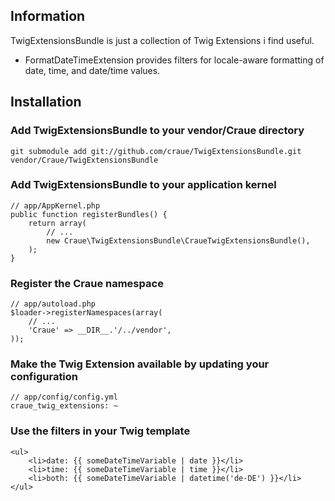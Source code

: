 ## Information

TwigExtensionsBundle is just a collection of Twig Extensions i find useful.

  - FormatDateTimeExtension provides filters for locale-aware formatting of date, time, and date/time values.

## Installation

### Add TwigExtensionsBundle to your vendor/Craue directory

	git submodule add git://github.com/craue/TwigExtensionsBundle.git vendor/Craue/TwigExtensionsBundle

### Add TwigExtensionsBundle to your application kernel

	// app/AppKernel.php
	public function registerBundles() {
		return array(
			// ...
			new Craue\TwigExtensionsBundle\CraueTwigExtensionsBundle(),
		);
	}

### Register the Craue namespace

	// app/autoload.php
	$loader->registerNamespaces(array(
		// ...
		'Craue' => __DIR__.'/../vendor',
	));

### Make the Twig Extension available by updating your configuration

    // app/config/config.yml
    craue_twig_extensions: ~

### Use the filters in your Twig template

	<ul>
		<li>date: {{ someDateTimeVariable | date }}</li>
		<li>time: {{ someDateTimeVariable | time }}</li>
		<li>both: {{ someDateTimeVariable | datetime('de-DE') }}</li>
	</ul>
